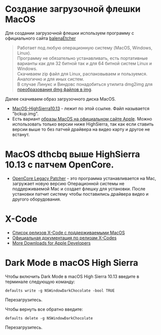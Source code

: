 # Создание загрузочной флешки MacOS

Для создании загрузочной флешки используем программу с официального сайта [balenaEtcher](https://etcher.balena.io/)  

> Работает под любую операционную систему (MacOS, Windows, Linux).  
> Программу не обязательно устанавливать, есть портативные варианты как для 32 битной так и для 64 битной систем Linux и Windows.  
> Скачиваем zip файл для Linux, распаковываем и пользуемся.  
> Аналогично и для иных систем.  
> В случае Линукс и Виндовс понадобиться утилита dmg2img для [преобразования dmg файлов в img](https://www.youtube.com/watch?v=4c8o-54jVy8).  

Далее скачиваем образ загрузочного диска MacOS.  
- [MacOS-HighSierra10.13](https://disk.yandex.ru/d/BU9ZvcG5yIbuNQ) - лежит по этой ссылке. Файл называется "bckup.img".
- Есть вариант [образы MacOS на официальном сайте Apple](https://support.apple.com/ru-ru/101578). Можно использовать только версии ниже HighSierra, так как если ставить версии выше то без патчей драйвера на видео карту и другое не встанут.  

# MacOS dthcbq выше HighSierra 10.13 с патчем OpenCore.

- [OpenCore Legacy Patcher](https://github.com/dortania/OpenCore-Legacy-Patcher) - это программа устанавливается на Mac, загружает новую версию Операционной системы не поддерживаемой Mac и создает флешку для установки. После установки патчит систему чтобы поставились драйвера видео и другого оборудования.  

# X-Code
- [Список релизов X-Code с поддерживаемыми MacOS](https://xcodereleases.com/)  
- [Официальная документация по релизам X-Codes](https://developer.apple.com/documentation/xcode-release-notes/xcode-14_2-release-notes)  
- [More Downloads for Apple Developers](https://developer.apple.com/download/all/)

# Dark Mode в macOS High Sierra

Чтобы включить Dark Mode в macOS High Sierra 10.13 введите в терминале следующую команду:  

```
defaults write -g NSWindowDarkChocolate -bool TRUE
```

Перезагрузитесь.  

Чтобы вернуть все обратно введите:  

```
defaults delete -g NSWindowDarkChocolate
```

Перезагрузитесь.  
